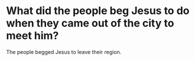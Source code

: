 # What did the people beg Jesus to do when they came out of the city to meet him?

The people begged Jesus to leave their region.
